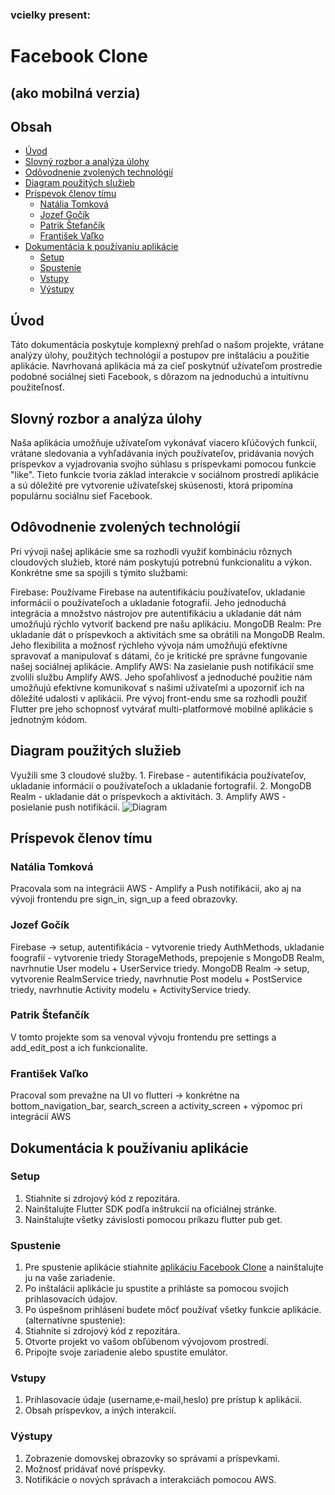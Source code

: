 ### vcielky  present:

# Facebook Clone
## (ako mobilná verzia)

## Obsah
- [Úvod](#úvod)
- [Slovný rozbor a analýza úlohy](#slovný-rozbor-a-analýza-úlohy)
- [Odôvodnenie zvolených technológií](#odôvodnenie-zvolených-technológií)
- [Diagram použitých služieb](#diagram-použitých-služieb)
- [Príspevok členov tímu](#príspevok-členov-tímu)
    - [Natália Tomková](#natália-tomková)
    - [Jozef Gočík](#jozef-gočík)
    - [Patrik Štefančík](#patrik-štefančík)
    - [František Vaľko](#františek-vaľko)
- [Dokumentácia k používaniu aplikácie](#dokumentácia-k-používaniu-aplikácie)
    - [Setup](#setup)
    - [Spustenie](#spustenie)
    - [Vstupy](#vstupy)
    - [Výstupy](#výstupy)

## Úvod
Táto dokumentácia poskytuje komplexný prehľad o našom projekte, vrátane analýzy úlohy, použitých technológií a postupov pre inštaláciu a použitie aplikácie. Navrhovaná aplikácia má za cieľ poskytnúť užívateľom prostredie podobné sociálnej sieti Facebook, s dôrazom na jednoduchú a intuitívnu použiteľnosť.
## Slovný rozbor a analýza úlohy
Naša aplikácia umožňuje užívateľom vykonávať viacero kľúčových funkcií, vrátane sledovania a vyhľadávania iných používateľov, pridávania nových príspevkov a vyjadrovania svojho súhlasu s príspevkami pomocou funkcie "like". Tieto funkcie tvoria základ interakcie v sociálnom prostredí aplikácie a sú dôležité pre vytvorenie užívateľskej skúsenosti, ktorá pripomína populárnu sociálnu sieť Facebook.
## Odôvodnenie zvolených technológií
Pri vývoji našej aplikácie sme sa rozhodli využiť kombináciu rôznych cloudových služieb, ktoré nám poskytujú potrebnú funkcionalitu a výkon. Konkrétne sme sa spojili s týmito službami:

Firebase: Používame Firebase na autentifikáciu používateľov, ukladanie informácií o používateľoch a ukladanie fotografií. Jeho jednoduchá integrácia a množstvo nástrojov pre autentifikáciu a ukladanie dát nám umožňujú rýchlo vytvoriť backend pre našu aplikáciu.
MongoDB Realm: Pre ukladanie dát o príspevkoch a aktivitách sme sa obrátili na MongoDB Realm. Jeho flexibilita a možnosť rýchleho vývoja nám umožňujú efektívne spravovať a manipulovať s dátami, čo je kritické pre správne fungovanie našej sociálnej aplikácie.
Amplify AWS: Na zasielanie push notifikácií sme zvolili službu Amplify AWS. Jeho spoľahlivosť a jednoduché použitie nám umožňujú efektívne komunikovať s našimi užívateľmi a upozorniť ich na dôležité udalosti v aplikácii.
Pre vývoj front-endu sme sa rozhodli použiť Flutter pre jeho schopnosť vytvárať multi-platformové mobilné aplikácie s jednotným kódom.

## Diagram použitých služieb
Využili sme 3 cloudové služby. 1. Firebase - autentifikácia používateľov, ukladanie informácií o používateľoch a ukladanie fortografií. 2. MongoDB Realm - ukladanie dát o príspevkoch a aktivitách. 3. Amplify AWS - posielanie push notifikácií.
![Diagram](https://github.com/user-attachments/assets/568d3597-5160-42d1-8099-d626e6a239f5)



## Príspevok členov tímu

### Natália Tomková
Pracovala som na integrácii AWS - Amplify a Push notifikácií, ako aj na vývoji frontendu pre sign_in, sign_up a feed obrazovky.
### Jozef Gočík
Firebase -> setup, autentifikácia - vytvorenie triedy AuthMethods, ukladanie foografií - vytvorenie triedy StorageMethods, prepojenie s MongoDB Realm, navrhnutie User modelu + UserService triedy. MongoDB Realm -> setup, vytvorenie RealmService triedy, navrhnutie Post modelu + PostService triedy, navrhnutie Activity modelu + ActivityService triedy.
### Patrik Štefančík
V tomto projekte som sa venoval vývoju frontendu pre settings a add_edit_post a ich funkcionalite.
### František Vaľko
Pracoval som prevažne na UI vo flutteri -> konkrétne na bottom_navigation_bar, search_screen a activity_screen + výpomoc pri integrácií AWS

## Dokumentácia k používaniu aplikácie
### Setup
1. Stiahnite si zdrojový kód z repozitára.
2. Nainštalujte Flutter SDK podľa inštrukcií na oficiálnej stránke.
3. Nainštalujte všetky závislosti pomocou príkazu flutter pub get.
### Spustenie
1. Pre spustenie aplikácie stiahnite [aplikáciu Facebook Clone](https://drive.google.com/file/d/1gHkrbrlE-PxvIStfG1uXtThvB4CBbO7e/view) a nainštalujte ju na vaše zariadenie.
2. Po inštalácii aplikácie ju spustite a prihláste sa pomocou svojich prihlasovacích údajov.
3. Po úspešnom prihlásení budete môcť používať všetky funkcie aplikácie.
(alternatívne spustenie):
4. Stiahnite si zdrojový kód z repozitára.
5. Otvorte projekt vo vašom obľúbenom vývojovom prostredí.
6. Pripojte svoje zariadenie alebo spustite emulátor.
### Vstupy
1. Prihlasovacie údaje (username,e-mail,heslo) pre prístup k aplikácii.
2. Obsah príspevkov, a iných interakcií.
### Výstupy
1. Zobrazenie domovskej obrazovky so správami a príspevkami.
2. Možnosť pridávať nové príspevky.
3. Notifikácie o nových správach a interakciách pomocou AWS. 
 
